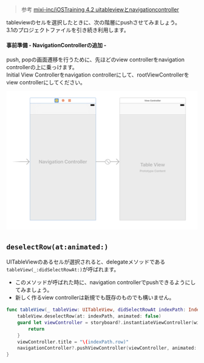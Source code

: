 > 参考 [mixi-inc/iOSTraining 4.2 uitableviewとnavigationcontroller](https://github.com/mixi-inc/iOSTraining/wiki/4.2-uitableview%E3%81%A8navigationcontroller)

tableviewのセルを選択したときに、次の階層にpushさせてみましょう。  
3.1のプロジェクトファイルを引き続き利用します。

#### 事前準備 - NavigationControllerの追加 -

push, popの画面遷移を行うために、先ほどのview controllerをnavigation controllerの上に乗っけます。  
Initial View Controllerをnavigation controllerにして、rootViewControllerをview controllerにしてください。

![](./images/3_2/image1.png)


## `deselectRow(at:animated:)`

UITableViewのあるセルが選択されると、delegateメソッドである`tableView(_:didSelectRowAt:)`が呼ばれます。
- このメソッドが呼ばれた時に、navigation controllerでpushできるようにしてみましょう。
- 新しく作るview controllerは新規でも既存のものでも構いません。

```swift
func tableView(_ tableView: UITableView, didSelectRowAt indexPath: IndexPath) {
    tableView.deselectRow(at: indexPath, animated: false)
    guard let viewController = storyboard?.instantiateViewController(withIdentifier: "ViewController") else {
        return
    }
    viewController.title = "\(indexPath.row)"
    navigationController?.pushViewController(viewController, animated: true)
}
```

